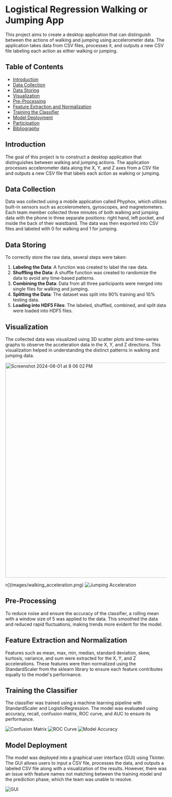 # Logistical Regression Walking or Jumping App

This project aims to create a desktop application that can distinguish between the actions of walking and jumping using accelerometer data. The application takes data from CSV files, processes it, and outputs a new CSV file labeling each action as either walking or jumping.

## Table of Contents

- [Introduction](#introduction)
- [Data Collection](#data-collection)
- [Data Storing](#data-storing)
- [Visualization](#visualization)
- [Pre-Processing](#pre-processing)
- [Feature Extraction and Normalization](#feature-extraction-and-normalization)
- [Training the Classifier](#training-the-classifier)
- [Model Deployment](#model-deployment)
- [Participation](#participation)
- [Bibliography](#bibliography)

## Introduction

The goal of this project is to construct a desktop application that distinguishes between walking and jumping actions. The application processes accelerometer data along the X, Y, and Z axes from a CSV file and outputs a new CSV file that labels each action as walking or jumping.

## Data Collection

Data was collected using a mobile application called Phyphox, which utilizes built-in sensors such as accelerometers, gyroscopes, and magnetometers. Each team member collected three minutes of both walking and jumping data with the phone in three separate positions: right hand, left pocket, and inside the back of their waistband. The data was then exported into CSV files and labeled with 0 for walking and 1 for jumping.

## Data Storing

To correctly store the raw data, several steps were taken:
1. **Labeling the Data**: A function was created to label the raw data.
2. **Shuffling the Data**: A shuffle function was created to randomize the data to avoid any time-based patterns.
3. **Combining the Data**: Data from all three participants were merged into single files for walking and jumping.
4. **Splitting the Data**: The dataset was split into 90% training and 10% testing data.
5. **Loading into HDF5 Files**: The labeled, shuffled, combined, and split data were loaded into HDF5 files.

## Visualization

The collected data was visualized using 3D scatter plots and time-series graphs to observe the acceleration data in the X, Y, and Z directions. This visualization helped in understanding the distinct patterns in walking and jumping data.

<img width="671" alt="Screenshot 2024-08-01 at 8 06 02 PM" src="https://github.com/user-attachments/assets/28528a4a-1a8c-4861-9bec-cfb4b927a860">

n](images/walking_acceleration.png)
![Jumping Acceleration](images/jumping_acceleration.png)

## Pre-Processing

To reduce noise and ensure the accuracy of the classifier, a rolling mean with a window size of 5 was applied to the data. This smoothed the data and reduced rapid fluctuations, making trends more evident for the model.

## Feature Extraction and Normalization

Features such as mean, max, min, median, standard deviation, skew, kurtosis, variance, and sum were extracted for the X, Y, and Z accelerations. These features were then normalized using the StandardScaler from the sklearn library to ensure each feature contributes equally to the model's performance.

## Training the Classifier

The classifier was trained using a machine learning pipeline with StandardScaler and LogisticRegression. The model was evaluated using accuracy, recall, confusion matrix, ROC curve, and AUC to ensure its performance.

![Confusion Matrix](images/confusion_matrix.png)
![ROC Curve](images/roc_curve.png)
![Model Accuracy](images/model_accuracy.png)

## Model Deployment

The model was deployed into a graphical user interface (GUI) using Tkinter. The GUI allows users to input a CSV file, processes the data, and outputs a labeled CSV file along with a visualization of the results. However, there was an issue with feature names not matching between the training model and the prediction phase, which the team was unable to resolve.

![GUI](images/gui.png)

